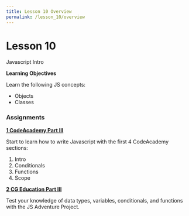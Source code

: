 ```yaml
---
title: Lesson 10 Overview
permalink: /lesson_10/overview
---
```


# Lesson 10

Javascript Intro

**Learning Objectives**

Learn the following JS concepts:
* Objects
* Classes


### Assignments

**[1 CodeAcademy Part III](1_codeacademy_part_3)**

Start to learn how to write Javascript with the first 4 CodeAcademy sections:
1. Intro
2. Conditionals
3. Functions
4. Scope

**[2 CG Education Part III](4_cg_ed_3)**

Test your knowledge of data types, variables, conditionals, and functions with the JS Adventure Project.
